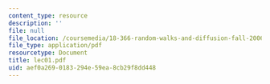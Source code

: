 ```yaml
---
content_type: resource
description: ''
file: null
file_location: /coursemedia/18-366-random-walks-and-diffusion-fall-2006/aef0a2690183294e59ea8cb29f8dd448_lec01.pdf
file_type: application/pdf
resourcetype: Document
title: lec01.pdf
uid: aef0a269-0183-294e-59ea-8cb29f8dd448
---
```


